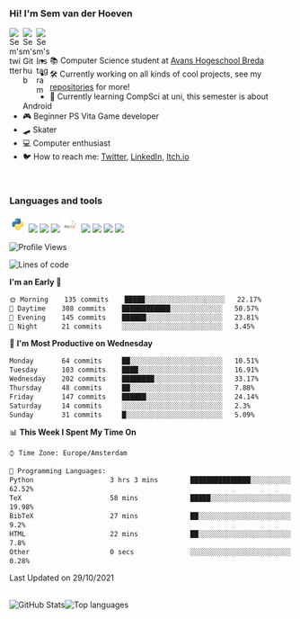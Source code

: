 ### Hi! I'm Sem van der Hoeven

<a href="https://twitter.com/semtex99">
  <img align="left" alt="Sem's twitter" width="24px" src="https://cdn.jsdelivr.net/npm/simple-icons@v3/icons/twitter.svg" />
</a>
<a href="https://github.com/SemvdH">
  <img align="left" alt="Sem's Github" width="24px" src="https://cdn.jsdelivr.net/npm/simple-icons@v3/icons/github.svg" />
</a>
<a href="https://instagram.com/sem_vdh/">
  <img align="left" alt="Sem's Instagram" width="24px" src="https://cdn.jsdelivr.net/npm/simple-icons@v3/icons/instagram.svg" />
</a>

<br/>
<br/>


- 📚 Computer Science student at [Avans Hogeschool Breda](https://www.avans.nl/opleidingen/opleidingzoeker/technische-informatica-breda-voltijd-bachelor/)
- 🛠 Currently working on all kinds of cool projects, see my [repositories](https://github.com/SemvdH?tab=repositories) for more!
- 📖 Currently learning CompSci at uni, this semester is about Android
- 🎮 Beginner PS Vita Game developer
- 🛹 Skater
- 💻 Computer enthusiast
- 🐦 How to reach me: [Twitter](https://twitter.com/semtex99), [LinkedIn](https://www.linkedin.com/in/sem-van-der-hoeven-50a193206/), [Itch.io](https://semvdh.itch.io/)
<br/>

### Languages and tools
<code><img height="30" src="https://raw.githubusercontent.com/github/explore/80688e429a7d4ef2fca1e82350fe8e3517d3494d/topics/python/python.png"></code>
<code><img height="30" src="https://www.flaticon.com/svg/static/icons/svg/919/919842.svg"></code>
<code><img height="30" src="https://www.flaticon.com/svg/static/icons/svg/226/226777.svg"></code>
<code><img height="30" src="https://upload.wikimedia.org/wikipedia/commons/thumb/7/7a/C_Sharp_logo.svg/150px-C_Sharp_logo.svg.png"></code>
<code><img height="30" src="https://raw.githubusercontent.com/github/explore/80688e429a7d4ef2fca1e82350fe8e3517d3494d/topics/mysql/mysql.png"></code>
<code><img height="30" src="https://upload.wikimedia.org/wikipedia/commons/thumb/3/3f/Git_icon.svg/97px-Git_icon.svg.png"></code>
<code><img height="30" src="https://upload.wikimedia.org/wikipedia/commons/thumb/9/9a/Visual_Studio_Code_1.35_icon.svg/1200px-Visual_Studio_Code_1.35_icon.svg.png"></code>
<code><img height="30" src="https://cdn.iconscout.com/icon/free/png-512/arduino-4-569256.png"></code>
<code><img height="30" src="https://i.pinimg.com/originals/24/e0/a3/24e0a35fd1bee2de25e10f84cbffe2b8.png"></code>
<br/>
<!--START_SECTION:waka-->
![Profile Views](http://img.shields.io/badge/Profile%20Views-0-blue)

![Lines of code](https://img.shields.io/badge/From%20Hello%20World%20I%27ve%20Written-813108%20lines%20of%20code-blue)

**I'm an Early 🐤** 

```text
🌞 Morning    135 commits    █████░░░░░░░░░░░░░░░░░░░░   22.17% 
🌆 Daytime    308 commits    ████████████░░░░░░░░░░░░░   50.57% 
🌃 Evening    145 commits    ██████░░░░░░░░░░░░░░░░░░░   23.81% 
🌙 Night      21 commits     ░░░░░░░░░░░░░░░░░░░░░░░░░   3.45%

```
📅 **I'm Most Productive on Wednesday** 

```text
Monday       64 commits     ██░░░░░░░░░░░░░░░░░░░░░░░   10.51% 
Tuesday      103 commits    ████░░░░░░░░░░░░░░░░░░░░░   16.91% 
Wednesday    202 commits    ████████░░░░░░░░░░░░░░░░░   33.17% 
Thursday     48 commits     ██░░░░░░░░░░░░░░░░░░░░░░░   7.88% 
Friday       147 commits    ██████░░░░░░░░░░░░░░░░░░░   24.14% 
Saturday     14 commits     ░░░░░░░░░░░░░░░░░░░░░░░░░   2.3% 
Sunday       31 commits     █░░░░░░░░░░░░░░░░░░░░░░░░   5.09%

```


📊 **This Week I Spent My Time On** 

```text
⌚︎ Time Zone: Europe/Amsterdam

💬 Programming Languages: 
Python                   3 hrs 3 mins        ███████████████░░░░░░░░░░   62.52% 
TeX                      58 mins             █████░░░░░░░░░░░░░░░░░░░░   19.98% 
BibTeX                   27 mins             ██░░░░░░░░░░░░░░░░░░░░░░░   9.2% 
HTML                     22 mins             ██░░░░░░░░░░░░░░░░░░░░░░░   7.8% 
Other                    0 secs              ░░░░░░░░░░░░░░░░░░░░░░░░░   0.28%

```


 Last Updated on 29/10/2021
<!--END_SECTION:waka-->


<br/>

<img align="left" src="https://github-readme-stats.vercel.app/api?username=SemvdH&show_icons=true&theme=merko&include_all_commits=true&custom_title=Github Stats&bg_color=23293d&title_color=03ffe6&icon_color=dbdbdb&text_color=cf4cb9" alt="GitHub Stats">
<img align="left" src="https://github-readme-stats.vercel.app/api/top-langs/?username=SemvdH&layout=compact&bg_color=23293d&title_color=03ffe6&icon_color=dbdbdb&text_color=cf4cb9&hide=brainfuck" alt="Top languages">

